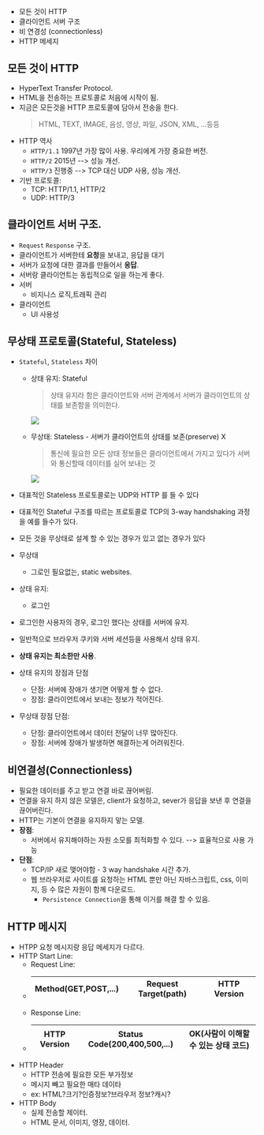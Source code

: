 - 모든 것이 HTTP 
- 클라이언트 서버 구조 
- 비 연경성 (connectionless)
- HTTP 메세지


## 모든 것이 HTTP 
- HyperText Transfer Protocol. 
- HTML을 전송하는 프로토콜로 처음에 시작이 됨.
- 지금은 모든것을 HTTP 프로토콜에 담아서 전송을 한다. 
    > HTML, TEXT, IMAGE, 음성, 영상, 파일, JSON, XML, ...등등
- HTTP 역사 
     - `HTTP/1.1` 1997년 가장 많이 사용. 우리에게 가장 중요한 버전. 
     - `HTTP/2` 2015년 --> 성능 개선. 
     - `HTTP/3` 진행중 --> TCP 대신 UDP 사용, 성능 개선.
- 기반 프로토콜: 
     - TCP: HTTP/1.1, HTTP/2
     - UDP: HTTP/3

## 클라이언트 서버 구조. 
 - `Request` `Response` 구조.
 - 클라이언트가 서버한테 **요청**을 보내고, 응답을 대기 
 - 서버가 요청에 대한 결과를 만들어서 **응답**.
 - 서버랑 클라이언트는 동립적으로 일을 하는게 좋다.
 - 서버 
    - 비지니스 로직,트래픽 관리
 - 클라이언트
    - UI 사용성

## 무상태 프로토콜(Stateful, Stateless)
 
 - `Stateful`, `Stateless` 차이
     - 상태 유지: Stateful
        > 상태 유지라 함은 클라이언트와 서버 관계에서 서버가 클라이언트의 상태를 보존함을 의미한다.

        <img src = "https://blogfiles.pstatic.net/MjAyMjA2MjNfMTIy/MDAxNjU1OTg0NjAyOTcw.gNDVKjl4HphqKeZf7tQjUK3HgsWOfv_ZwdY3FzhmGAIg.LucNLhtvZWM8KQDCk2_H26JiRxbvhdw291_EBS09TeYg.PNG.whitesunny65/image.png">

     - 무상태: Stateless - 서버가 클라이언트의 상태를 보존(preserve) X
        > 통신에 필요한 모든 상태 정보들은 클라이언트에서 가지고 있다가 서버와 통신할때 데이터를 실어 보내는 것

        <img src = "https://blogfiles.pstatic.net/MjAyMjA2MjNfMjU4/MDAxNjU1OTg0Njc0ODAx.WOgi2l5e9JpslV4vNJZRd7WCcwBuamGEsa3EyPAUBnAg.p7win4BKBJk0ZI5haE4gfwZaPPaaX-PSpsfsjkPGd_cg.PNG.whitesunny65/image.png">

- 대표적인 Stateless 프로토콜로는 UDP와 HTTP 를 들 수 있다

- 대표적인 Stateful 구조를 따르는 프로토콜로 TCP의 3-way handshaking 과정을 예를 들수가 있다.

- 모든 것을 무상태로 설계 할 수 있는 경우가 있고 없는 경우가 있다
- 무상태
    - 그로인 필요없는, static websites.
- 상태 유지: 
    - 로그인
- 로그인한 사용자의 경우, 로그인 했다는 상태를 서버에 유지. 
- 일반적으로 브라우저 쿠키와 서버 세션등을 사용해서 상태 유지. 
- **상태 유지는 최소한만 사용**.

- 상태 유지의 장점과 단점 
    - 단점: 서버에 장애가 생기면 어떻게 할 수 없다. 
    - 장점: 클라이언트에서 보내는 정보가 적어진다.
- 무상태 장점 단점: 
    - 단점: 클라이언트에서 데이터 전달이 너무 많아진다.
    - 장점: 서버에 장애가 발생하면 해결하는게 어려워진다.

## 비연결성(Connectionless)
- 필요한 데이터를 주고 받고 연결 바로 끊어버림.
- 연결을 유지 하지 않은 모델은, client가 요청하고, sever가 응답을 보낸 후 연결을 끊어버린다.
- HTTP는 기본이 연결을 유지하지 앟는 모델.
- **장점**: 
    - 서버에서 유지해야하는 자원 소모를 최적화할 수 있다. --> 효율적으로 사용 가능
- **단점**: 
    - TCP/IP 새로 맺어야함 - 3 way handshake 시간 추가.
    - 웹 브라우저로 사이트를 요청하는 HTML 뿐만 아닌 자바스크립트, css, 이미지, 등 수 많은 자원이 함꼐 다운로드.
        - `Persistence Connection`을 통해 이거를 해결 할 수 있음.


## HTTP 메시지
 - HTPP 요청 메시지랑 응답 메세지가 다르다.
 - HTTP Start Line: 
    - Request Line:
    - | Method(GET,POST,...) | Request Target(path) | HTTP Version|
      | -------- | ------- |------- |
   - Response Line:
    - | HTTP Version | Status Code(200,400,500,...) | OK(사람이 이해할 수 있는 상태 코드) |
      | -------- | ------- |------- |
- HTTP Header
    - HTTP 전송에 필요한 모든 부가정보 
    - 메시지 빼고 필요한 매타 데이타
    - ex: HTML?크기?인증정보?브라우저 정보?캐시? 
- HTTP Body
    - 실제 전송할 제이터. 
    - HTML 문서, 이미지, 영장, 데이터.


